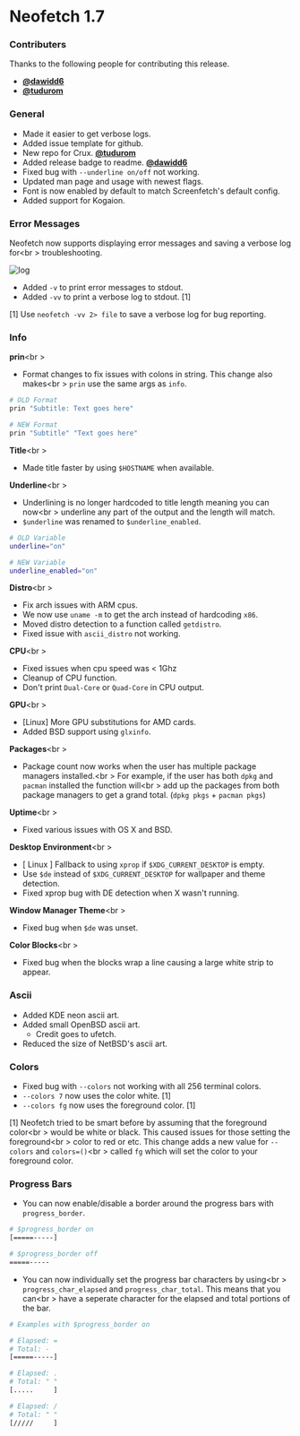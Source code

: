 # Neofetch 1.7


### Contributers

Thanks to the following people for contributing this release.

- **[@dawidd6](https://github.com/dawidd6)**
- **[@tudurom](https://githuv.com/tudurom)**


### General

- Made it easier to get verbose logs.
- Added issue template for github.
- New repo for Crux. **[@tudurom](https://githuv.com/tudurom)**
- Added release badge to readme. **[@dawidd6](https://github.com/dawidd6)**
- Fixed bug with `--underline on/off` not working.
- Updated man page and usage with newest flags.
- Font is now enabled by default to match Screenfetch's default config.
- Added support for Kogaion.

### Error Messages

Neofetch now supports displaying error messages and saving a verbose log for<br \>
troubleshooting.

![log](https://ipfs.pics/ipfs/QmeTWGKozY79zcxbrgXueyTRfQcTUe7ZmDqLv4ASgJB4G4)

- Added `-v` to print error messages to stdout.
- Added `-vv` to print a verbose log to stdout. \[1\]

\[1\] Use `neofetch -vv 2> file` to save a verbose log for bug reporting.

### Info

**prin**<br \>
- Format changes to fix issues with colons in string. This change also makes<br \>
`prin` use the same args as `info`.

```sh
# OLD Format
prin "Subtitle: Text goes here"

# NEW Format
prin "Subtitle" "Text goes here"
```

**Title**<br \>
- Made title faster by using `$HOSTNAME` when available.

**Underline**<br \>
- Underlining is no longer hardcoded to title length meaning you can now<br \>
underline any part of the output and the length will match.
- `$underline` was renamed to `$underline_enabled`.

```sh
# OLD Variable
underline="on"

# NEW Variable
underline_enabled="on"
```

**Distro**<br \>
- Fix arch issues with ARM cpus.
- We now use `uname -m` to get the arch instead of hardcoding `x86`.
- Moved distro detection to a function called `getdistro`.
- Fixed issue with `ascii_distro` not working.

**CPU**<br \>
- Fixed issues when cpu speed was < 1Ghz
- Cleanup of CPU function.
- Don't print `Dual-Core` or `Quad-Core` in CPU output.

**GPU**<br \>
- [Linux] More GPU substitutions for AMD cards.
- Added BSD support using `glxinfo`.

**Packages**<br \>
- Package count now works when the user has multiple package managers installed.<br \>
For example, if the user has both `dpkg` and `pacman` installed the function will<br \>
add up the packages from both package managers to get a grand total. (`dpkg pkgs` + `pacman pkgs`)

**Uptime**<br \>
- Fixed various issues with OS X and BSD.

**Desktop Environment**<br \>
- [ Linux ] Fallback to using `xprop` if `$XDG_CURRENT_DESKTOP` is empty.
- Use `$de` instead of `$XDG_CURRENT_DESKTOP` for wallpaper and theme detection.
- Fixed xprop bug with DE detection when X wasn't running.

**Window Manager Theme**<br \>
- Fixed bug when `$de` was unset.

**Color Blocks**<br \>
- Fixed bug when the blocks wrap a line causing a large white strip to appear.


### Ascii

- Added KDE neon ascii art.
- Added small OpenBSD ascii art.
    - Credit goes to ufetch.
- Reduced the size of NetBSD's ascii art.


### Colors

- Fixed bug with `--colors` not working with all 256 terminal colors.
- `--colors 7` now uses the color white. \[1\]
- `--colors fg` now uses the foreground color. \[1\]

\[1\] Neofetch tried to be smart before by assuming that the foreground color<br \>
would be white or black. This caused issues for those setting the foreground<br \>
color to red or etc. This change adds a new value for `--colors` and `colors=()`<br \>
called `fg` which will set the color to your foreground color.


### Progress Bars

- You can now enable/disable a border around the progress bars with `progress_border`.

```sh
# $progress_border on
[=====-----]

# $progress_border off
=====-----
```

- You can now individually set the progress bar characters by using<br \>
`progress_char_elapsed` and `progress_char_total`. This means that you can<br \>
have a seperate character for the elapsed and total portions of the bar.

```sh
# Examples with $progress_border on

# Elapsed: =
# Total: -
[=====-----]

# Elapsed: .
# Total: " "
[.....     ]

# Elapsed: /
# Total: " "
[/////     ]
```

